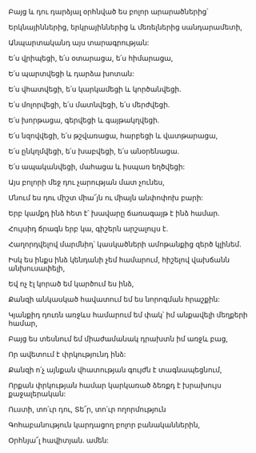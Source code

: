 Բայց և դու դարձյալ օրհնված ես բոլոր արարածներից՝


Երկնայիններից, երկրայիններից և մեռելներից սանդարամետի,


Անպարտականդ այս տարագրության:


Ե՛ս վրիպեցի, ե՛ս օտարացա, ե՛ս հիմարացա,


Ե՛ս պարտվեցի և դարձա խոտան:


Ե՛ս վհատվեցի, ե՛ս կարկամեցի և կործանվեցի.


Ե՛ս մոլորվեցի, ե՛ս մատնվեցի, ե՛ս մերժվեցի.


Ե՛ս խորթացա, գերվեցի և գայթակղվեցի.


Ե՛ս նզովվեցի, ե՛ս թշվառացա, հարբեցի և վատթարացա,


Ե՛ս ընկղմվեցի, ե՛ս խաբվեցի, ե՛ս անօրենացա.


Ե՛ս ապականվեցի, մահացա և իսպառ եղծվեցի:


Այս բոլորի մեջ դու չարության մատ չունես,


Մնում ես դու միշտ միա՜յն ու միայն անփոփոխ բարի:


Երբ կամքդ ինձ հետ է՝ խավարը ճառագայթ է ինձ համար.


Հույսիդ ճրագն երբ կա, գիշերն արշալույս է.


Հաղորդվելով մարմնիդ՝ կասկածների ամոթանքից զերծ կլինեմ.


Իսկ ես ինքս ինձ կենդանի չեմ համարում, հիշելով վախճանն անխուսափելի,


Եվ ոչ էլ կորած եմ կարծում ես ինձ,


Քանզի անկասկած հավատում եմ ես նորոգման հրաշքին:


Կյանքիդ դուռն առջևս համարում եմ փակ՝ իմ անքավելի մեղքերի համար,


Բայց ես տեսնում եմ միաժամանակ դրախտն իմ առջև բաց,


Որ ավետում է փրկությունդ ինձ:


Քանզի ո՛չ այնքան վհատության գույժն է տագնապեցնում,


Որքան փրկության համար կարկառած ձեռքդ է խրախույս քաջալերական:


Ուստի, տո՛ւր դու, Տե՜ր, տո՛ւր ողորմություն


Գոհաբանություն կարդացող բոլոր բանականներին,


Օրհնյա՜լ հավիտյան. ամեն: